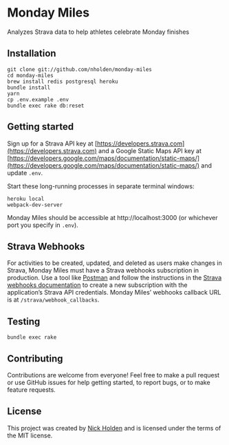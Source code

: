# Monday Miles
Analyzes Strava data to help athletes celebrate Monday finishes

## Installation
```
git clone git://github.com/nholden/monday-miles
cd monday-miles
brew install redis postgresql heroku
bundle install
yarn
cp .env.example .env
bundle exec rake db:reset
```

## Getting started
Sign up for a Strava API key at [https://developers.strava.com](https://developers.strava.com) and a Google Static Maps API key at [https://developers.google.com/maps/documentation/static-maps/](https://developers.google.com/maps/documentation/static-maps/) and update `.env`.

Start these long-running processes in separate terminal windows:

```
heroku local
webpack-dev-server
```

Monday Miles should be accessible at http://localhost:3000 (or whichever port you specify in `.env`).

## Strava Webhooks

For activities to be created, updated, and deleted as users make changes in Strava, Monday Miles must have a Strava webhooks subscription in production. Use a tool like [Postman](https://www.getpostman.com/) and follow the instructions in the [Strava webhooks documentation](https://developers.strava.com/docs/webhooks/#subscriptions) to create a new subscription with the application’s Strava API credentials. Monday Miles’ webhooks callback URL is at `/strava/webhook_callbacks`.

## Testing
```
bundle exec rake
```

## Contributing
Contributions are welcome from everyone! Feel free to make a pull request or use GitHub issues for help getting started, to report bugs, or to make feature requests.

## License
This project was created by [Nick Holden](https://nickholen.io) and is licensed under the terms of the MIT license.
